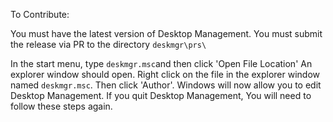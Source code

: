 To Contribute:

You must have the latest version of Desktop Management.
You must submit the release via PR to the directory `deskmgr\prs\`

In the start menu, type `deskmgr.msc`and then click 'Open File Location' An explorer window should open. Right click on the file in the explorer window named `deskmgr.msc`. Then click 'Author'. Windows will now allow you to edit Desktop Management. If you quit Desktop Management, You will need to follow these steps again.

